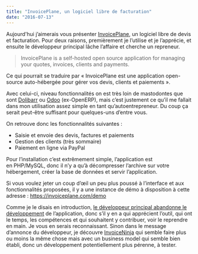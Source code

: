 ```yaml
---
title: "InvoicePlane, un logiciel libre de facturation"
date: "2016-07-13"
---
```


Aujourd'hui j’aimerais vous présenter [InvoicePlane](https://invoiceplane.com/), un logiciel libre de devis et facturation. Pour deux raisons, premièrement je l’utilise et je l’apprécie, et ensuite le développeur principal lâche l’affaire et cherche un repreneur.

> InvoicePlane is a self-hosted open source application for managing your quotes, invoices, clients and payments.

Ce qui pourrait se traduire par « InvoicePlane est une application open-source auto-hébergée pour gérer vos devis, clients et paiements ».

Avec celui-ci, niveau fonctionnalités on est très loin de mastodontes que sont [Dolibarr](http://www.dolibarr.fr/) ou [Odoo](https://www.odoo.com/) (ex-OpenERP), mais c’est justement ce qu’il me fallait dans mon utilisation assez simple en tant qu’autoentrepreneur. Du coup ça serait peut-être suffisant pour quelques-uns d’entre vous.

On retrouve donc les fonctionnalités suivantes :

-   Saisie et envoie des devis, factures et paiements
-   Gestion des clients (très sommaire)
-   Paiement en ligne via PayPal

Pour l’installation c’est extrêmement simple, l’application est en PHP/MySQL, donc il n’y a qu’à décompresser l’archive sur votre hébergement, créer la base de données et servir l’application.

Si vous voulez jeter un coup d’œil un peu plus poussé à l’interface et aux fonctionnalités proposées, il y a une instance de démo à disposition à cette adresse : <https://invoiceplane.com/demo>

Comme je le disais en introduction, [le développeur principal abandonne le développement](https://community.invoiceplane.com/t/topic/2978) de l’application, donc s’il y en a qui apprécient l’outil, qui ont le temps, les compétences et qui souhaitent y contribuer, voir le reprendre en main. Je vous en serais reconnaissant. Sinon dans le message d’annonce du développeur, je découvre [InvoiceNinja](https://www.invoiceninja.com/) qui semble faire plus ou moins la même chose mais avec un business model qui semble bien établi, donc un développement potentiellement plus pérenne, à tester.
